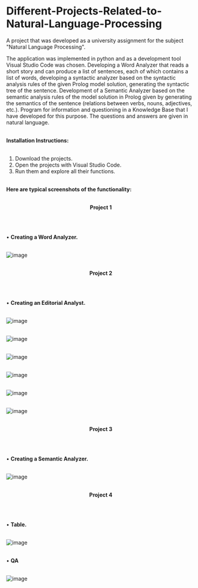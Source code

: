 # Different-Projects-Related-to-Natural-Language-Processing

A project that was developed as a university assignment for the subject "Natural Language Processing". 

The application was implemented in python and as a development tool Visual Studio Code was chosen. Developing a Word Analyzer that reads a short story and can produce a list of sentences, each of which contains a list of words, developing a syntactic analyzer based on the syntactic analysis rules of the given Prolog model solution, generating the syntactic tree of the sentence. Development of a Semantic Analyzer based on the semantic analysis rules of the model solution in Prolog given by generating the semantics of the sentence (relations between verbs, nouns, adjectives, etc.). Program for information and questioning in a Knowledge Base that I have developed for this purpose. The questions and answers are given in natural language. </br> </br>

<b>Ιnstallation Ιnstructions:</b> </br> </br>

1. Download the projects.
2. Open the projects with Visual Studio Code.
3. Run them and explore all their functions. </br> </br>

<b>Here are typical screenshots of the functionality:</b> </br> </br>

<p align="center"><b>Project 1</b></p> </br> </br>

• <b>Creating a Word Analyzer.</b> </br> </br>

![image](https://github.com/user-attachments/assets/1ae05cc6-26a1-4a42-a77f-e5c622098cfc) </br> </br>

<p align="center"><b>Project 2</b></p> </br> </br>

• <b>Creating an Editorial Analyst.</b> </br> </br>

![image](https://github.com/user-attachments/assets/c96739e1-03dc-45eb-a689-168db76b5854) </br> </br>

![image](https://github.com/user-attachments/assets/6bf16832-11af-4dbf-beb0-159b0e39f1c6) </br> </br>

![image](https://github.com/user-attachments/assets/142e04ac-b6a3-46c8-855e-f41655df472e) </br> </br>

![image](https://github.com/user-attachments/assets/71ebf8de-ea4d-4193-80e9-59bf65e9951f) </br> </br>

![image](https://github.com/user-attachments/assets/1f9c1530-6438-48b9-87d4-e841a97fd82c) </br> </br>

![image](https://github.com/user-attachments/assets/edd280c2-d540-4b10-8cd7-6c56a0009e22) </br> </br>

<p align="center"><b>Project 3</b></p> </br> </br>

• <b>Creating a Semantic Analyzer.</b> </br> </br>

![image](https://github.com/user-attachments/assets/c0d0a46c-f387-4ae6-a791-407f8989d286) </br> </br>

<p align="center"><b>Project 4</b></p> </br> </br>

• <b>Table.</b> </br> </br>

![image](https://github.com/user-attachments/assets/1c4af5f9-4767-4d8d-869f-da0c4b32079a) </br> </br>

• <b>QA </b> </br> </br> 

![image](https://github.com/user-attachments/assets/099ae3e5-c0cf-4604-bf43-ba49bb98eac6)















